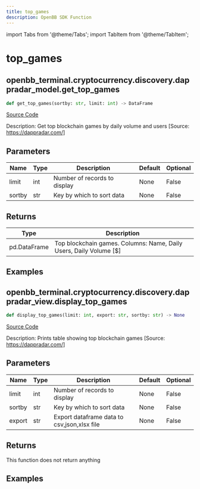 ```yaml
---
title: top_games
description: OpenBB SDK Function
---
```


import Tabs from '@theme/Tabs';
import TabItem from '@theme/TabItem';

# top_games

<Tabs>
<TabItem value="model" label="Model" default>

## openbb_terminal.cryptocurrency.discovery.dappradar_model.get_top_games

```python title='openbb_terminal/cryptocurrency/discovery/dappradar_model.py'
def get_top_games(sortby: str, limit: int) -> DataFrame
```
[Source Code](https://github.com/OpenBB-finance/OpenBBTerminal/tree/main/openbb_terminal/cryptocurrency/discovery/dappradar_model.py#L165)

Description: Get top blockchain games by daily volume and users [Source: https://dappradar.com/]

## Parameters

| Name | Type | Description | Default | Optional |
| ---- | ---- | ----------- | ------- | -------- |
| limit | int | Number of records to display | None | False |
| sortby | str | Key by which to sort data | None | False |

## Returns

| Type | Description |
| ---- | ----------- |
| pd.DataFrame | Top blockchain games. Columns: Name, Daily Users, Daily Volume [$] |

## Examples



</TabItem>
<TabItem value="view" label="View">

## openbb_terminal.cryptocurrency.discovery.dappradar_view.display_top_games

```python title='openbb_terminal/cryptocurrency/discovery/dappradar_view.py'
def display_top_games(limit: int, export: str, sortby: str) -> None
```
[Source Code](https://github.com/OpenBB-finance/OpenBBTerminal/tree/main/openbb_terminal/cryptocurrency/discovery/dappradar_view.py#L61)

Description: Prints table showing top blockchain games [Source: https://dappradar.com/]

## Parameters

| Name | Type | Description | Default | Optional |
| ---- | ---- | ----------- | ------- | -------- |
| limit | int | Number of records to display | None | False |
| sortby | str | Key by which to sort data | None | False |
| export | str | Export dataframe data to csv,json,xlsx file | None | False |

## Returns

This function does not return anything

## Examples



</TabItem>
</Tabs>